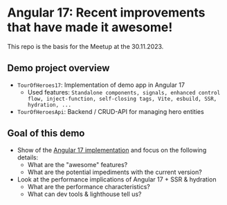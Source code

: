 # Angular 17: Recent improvements that have made it awesome!

This repo is the basis for the Meetup at the 30.11.2023.

## Demo project overview

- `TourOfHeroes17`: Implementation of demo app in Angular 17
  - Used features: `Standalone components, signals, enhanced control flow, inject-function, self-closing tags, Vite, esbuild, SSR, hydration, ...`
- `TourOfHeroesApi`: Backend / CRUD-API for managing hero entities

## Goal of this demo

- Show of the [Angular 17 implementation](./TourOfHeroes17/README.md) and focus on the following details:
  - What are the "awesome" features?
  - What are the potential impediments with the current version?
- Look at the performance implications of Angular 17 + SSR & hydration
  - What are the performance characteristics?
  - What can dev tools & lighthouse tell us?

